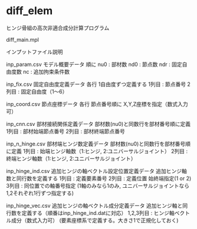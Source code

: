 # diff_elem
ヒンジ骨組の高次非適合成分計算プログラム

diff_main.mpl

インプットファイル説明

inp_param.csv
 モデル概要データ
 順に
 nu0 : 部材数
 nd0 : 節点数
 ndr : 固定自由度数
 nc : 追加拘束条件数

inp_fix.csv
 固定自由度定義データ
 各行 1自由度ずつ定義する
 1列目 : 節点番号
 2列目 : 固定自由度（1～6）

inp_coord.csv
 節点座標データ
 各行 節点番号順に X,Y,Z座標を指定（数式入力可）

inp_cnn.csv
 部材接続関係定義データ
 部材数(nu0)と同数行を部材番号順に定義
 1列目 : 部材始端節点番号
 2列目 : 部材終端節点番号

inp_n_hinge.csv
 部材端ヒンジ数定義データ
 部材数(nu0)と同数行を部材番号順に定義
 1列目 : 始端ヒンジ軸数（1:ヒンジ, 2:ユニバーサルジョイント）
 2列目 : 終端ヒンジ軸数（1:ヒンジ, 2:ユニバーサルジョイント）

inp_hinge_ind.csv
 追加ヒンジの軸ベクトル設定位置定義データ
 追加ヒンジ軸数と同行数を定義する
 1列目 : 定義要素番号
 2列目 : 定義位置 始終端指定(1 or 2)
 3列目 : 同位置での軸番号指定
 (1軸のみなら1のみ, ユニバーサルジョイントなら1,2それぞれ1行ずつ指定する)

inp_hinge_vec.csv
 追加ヒンジの軸ベクトル成分定義データ
 追加ヒンジ軸と同行数を定義する（順番はinp_hinge_ind.datに対応）
 1,2,3列目 : ヒンジ軸ベクトル成分（数式入力可）
 (要素座標系で定義する。大きさ1で正規化しておく)

